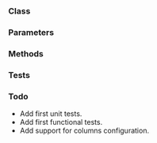 <!-- @id TCeO8kPhVebbQ6EeYOB3Ab -->
### Class

<!-- @id nuOE3hrhDPkMf5oMKb9RUG -->
### Parameters

<!-- @id a3KWe802ZJuXTAXfqCOUbL -->
### Methods

<!-- @id snfGqlbDTmXc5H2BkhtieX -->
### Tests

<!-- @id eyCs0PABePD47EIqyzp4fd -->
### Todo

- Add first unit tests.
- Add first functional tests.
- Add support for columns configuration.